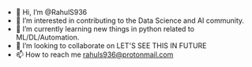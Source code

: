 - 👋 Hi, I’m @RahulS936
- 👀 I’m interested in contributing to the Data Science and AI community.
- 🌱 I’m currently learning new things in python related to ML/DL/Automation.
- 💞️ I’m looking to collaborate on LET'S SEE THIS IN FUTURE
- 📫 How to reach me rahuls936@protonmail.com

<!---
RahulS936/RahulS936 is a ✨ special ✨ repository because its `README.md` (this file) appears on your GitHub profile.
You can click the Preview link to take a look at your changes.
--->
